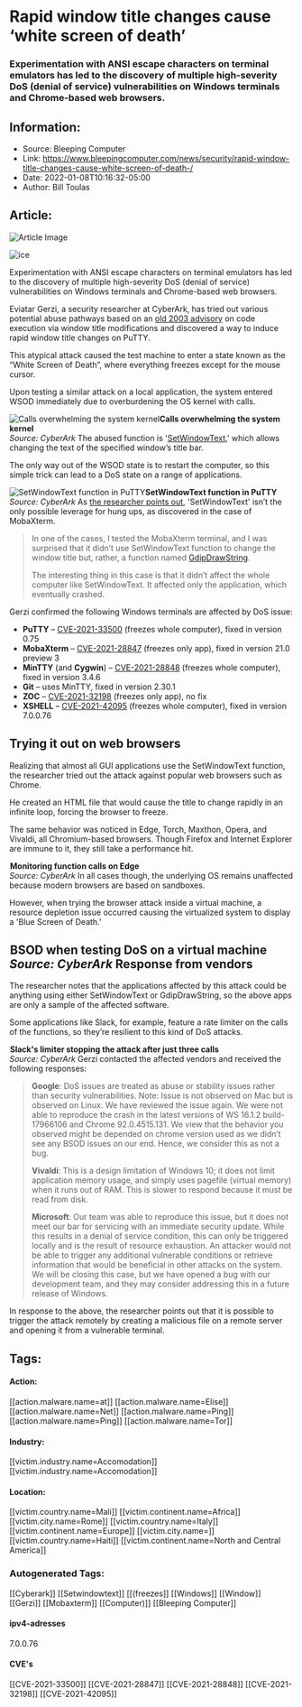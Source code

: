 # Rapid window title changes cause ‘white screen of death’
### Experimentation with ANSI escape characters on terminal emulators has led to the discovery of multiple high-severity DoS (denial of service) vulnerabilities on Windows terminals and Chrome-based web browsers.

## Information:
+ Source: Bleeping Computer
+ Link: https://www.bleepingcomputer.com/news/security/rapid-window-title-changes-cause-white-screen-of-death-/
+ Date: 2022-01-08T10:16:32-05:00
+ Author: Bill Toulas


## Article:
![Article Image](https://www.bleepstatic.com/content/hl-images/2022/01/07/freeze.jpg)

![ice](https://www.bleepstatic.com/content/hl-images/2022/01/07/freeze.jpg?rand=790332614)


Experimentation with ANSI escape characters on terminal emulators has led to the discovery of multiple high-severity DoS (denial of service) vulnerabilities on Windows terminals and Chrome-based web browsers.


Eviatar Gerzi, a security researcher at CyberArk, has tried out various potential abuse pathways based on an [old 2003 advisory](https://marc.info/?l=bugtraq&m=104612710031920&q=p3) on code execution via window title modifications and discovered a way to induce rapid window title changes on PuTTY.


This atypical attack caused the test machine to enter a state known as the “White Screen of Death”, where everything freezes except for the mouse cursor.


Upon testing a similar attack on a local application, the system entered WSOD immediately due to overburdening the OS kernel with calls.



![Calls overwhelming the system kernel](https://www.bleepstatic.com/images/news/u/1220909/Diagrams/call-kernel.jpg)**Calls overwhelming the system kernel**  
*Source: CyberArk*
The abused function is '[SetWindowText](https://docs.microsoft.com/en-us/windows/win32/api/winuser/nf-winuser-setwindowtexta),' which allows changing the text of the specified window’s title bar.


The only way out of the WSOD state is to restart the computer, so this simple trick can lead to a DoS state on a range of applications.



![SetWindowText function in PuTTY](https://www.bleepstatic.com/images/news/u/1220909/Security/setwindow.jpg)**SetWindowText function in PuTTY**  
*Source: CyberArk*
As [the researcher points out](https://www.cyberark.com/resources/threat-research-blog/dont-trust-this-title-abusing-terminal-emulators-with-ansi-escape-characters), 'SetWindowText' isn’t the only possible leverage for hung ups, as discovered in the case of MobaXterm.



> 
> In one of the cases, I tested the MobaXterm terminal, and I was surprised that it didn’t use SetWindowText function to change the window title but, rather, a function named [GdipDrawString](https://docs.microsoft.com/en-us/previous-versions/ms535991(v=vs.85)).
> 
> 
> The interesting thing in this case is that it didn’t affect the whole computer like SetWindowText. It affected only the application, which eventually crashed.
> 
> 
> 


Gerzi confirmed the following Windows terminals are affected by DoS issue:


* **PuTTY** – [CVE-2021-33500](https://nvd.nist.gov/vuln/detail/CVE-2021-33500) (freezes whole computer), fixed in version 0.75
* **MobaXterm** – [CVE-2021-28847](https://nvd.nist.gov/vuln/detail/CVE-2021-28847) (freezes only app), fixed in version 21.0 preview 3
* **MinTTY** (and **Cygwin**) – [CVE-2021-28848](https://nvd.nist.gov/vuln/detail/CVE-2021-28848) (freezes whole computer), fixed in version 3.4.6
* **Git** – uses MinTTY, fixed in version 2.30.1
* **ZOC** – [CVE-2021-32198](https://nvd.nist.gov/vuln/detail/CVE-2021-32198) (freezes only app), no fix
* **XSHELL** – [CVE-2021-42095](https://nvd.nist.gov/vuln/detail/CVE-2021-42095) (freezes whole computer), fixed in version 7.0.0.76

Trying it out on web browsers
-----------------------------


Realizing that almost all GUI applications use the SetWindowText function, the researcher tried out the attack against popular web browsers such as Chrome.


He created an HTML file that would cause the title to change rapidly in an infinite loop, forcing the browser to freeze.


The same behavior was noticed in Edge, Torch, Maxthon, Opera, and Vivaldi, all Chromium-based browsers. Though Firefox and Internet Explorer are immune to it, they still take a performance hit.



![Monitoring function calls on Edge](data:image/gif;base64,R0lGODlhAQABAAAAACH5BAEKAAEALAAAAAABAAEAAAICTAEAOw==)**Monitoring function calls on Edge**  
*Source: CyberArk*
In all cases though, the underlying OS remains unaffected because modern browsers are based on sandboxes.


However, when trying the browser attack inside a virtual machine, a resource depletion issue occurred causing the virtualized system to display a 'Blue Screen of Death.'



![BSOD when testing DoS on a virtual machine](data:image/gif;base64,R0lGODlhAQABAAAAACH5BAEKAAEALAAAAAABAAEAAAICTAEAOw==)**BSOD when testing DoS on a virtual machine**  
*Source: CyberArk*
Response from vendors
---------------------


The researcher notes that the applications affected by this attack could be anything using either SetWindowText or GdipDrawString, so the above apps are only a sample of the affected software.


Some applications like Slack, for example, feature a rate limiter on the calls of the functions, so they’re resilient to this kind of DoS attacks.



![Slack's limiter stopping the attack after just three calls](data:image/gif;base64,R0lGODlhAQABAAAAACH5BAEKAAEALAAAAAABAAEAAAICTAEAOw==)**Slack's limiter stopping the attack after just three calls**  
*Source: CyberArk*
Gerzi contacted the affected vendors and received the following responses:



> 
> **Google**: DoS issues are treated as abuse or stability issues rather than security vulnerabilities. Note: Issue is not observed on Mac but is observed on Linux. We have reviewed the issue again. We were not able to reproduce the crash in the latest versions of WS 16.1.2 build-17966106 and Chrome 92.0.4515.131. We view that the behavior you observed might be depended on chrome version used as we didn’t see any BSOD issues on our end. Hence, we consider this as not a bug.
> 
> 
> **Vivaldi**: This is a design limitation of Windows 10; it does not limit application memory usage, and simply uses pagefile (virtual memory) when it runs out of RAM. This is slower to respond because it must be read from disk.
> 
> 
> **Microsoft**: Our team was able to reproduce this issue, but it does not meet our bar for servicing with an immediate security update. While this results in a denial of service condition, this can only be triggered locally and is the result of resource exhaustion. An attacker would not be able to trigger any additional vulnerable conditions or retrieve information that would be beneficial in other attacks on the system. We will be closing this case, but we have opened a bug with our development team, and they may consider addressing this in a future release of Windows.
> 
> 
> 


In response to the above, the researcher points out that it is possible to trigger the attack remotely by creating a malicious file on a remote server and opening it from a vulnerable terminal.





## Tags:

#### Action:
[[action.malware.name=at]] [[action.malware.name=Elise]] [[action.malware.name=Net]] [[action.malware.name=Ping]] [[action.malware.name=Ping]] [[action.malware.name=Tor]]

#### Industry:
[[victim.industry.name=Accomodation]] [[victim.industry.name=Accomodation]]

#### Location:
[[victim.country.name=Mali]] [[victim.continent.name=Africa]] [[victim.city.name=Rome]] [[victim.country.name=Italy]] [[victim.continent.name=Europe]] [[victim.city.name=]] [[victim.country.name=Haiti]] [[victim.continent.name=North and Central America]]

### Autogenerated Tags:
[[Cyberark]] [[Setwindowtext]] [[(freezes]] [[Windows]] [[Window]] [[Gerzi]] [[Mobaxterm]] [[Computer)]] [[Bleeping Computer]]
#### ipv4-adresses
7.0.0.76
#### CVE's
[[CVE-2021-33500]] [[CVE-2021-28847]] [[CVE-2021-28848]] [[CVE-2021-32198]] [[CVE-2021-42095]]

